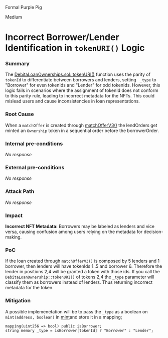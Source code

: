 Formal Purple Pig

Medium

# Incorrect Borrower/Lender Identification in `tokenURI()` Logic

### Summary

The [DebitaLoanOwnerships.sol::tokenURI()](https://github.com/sherlock-audit/2024-11-debita-finance-v3/blob/main/Debita-V3-Contracts/contracts/DebitaLoanOwnerships.sol) function uses the parity of `tokenId` to differentiate between borrowers and lenders, setting ` _type` to "Borrower" for even tokenIds and "Lender" for odd tokenIds. However, this logic fails in scenarios where the assignment of tokenId does not conform to this parity rule, leading to incorrect metadata for the NFTs. This could mislead users and cause inconsistencies in loan representations.

### Root Cause

When a `matchOffer` is created through [matchOfferV3()](https://github.com/sherlock-audit/2024-11-debita-finance-v3/blob/main/Debita-V3-Contracts/contracts/DebitaV3Aggregator.sol#L502) the lendOrders get minted an `Ownership` token in a sequential order before the borrowerOrder. 

### Internal pre-conditions

_No response_

### External pre-conditions

_No response_

### Attack Path

_No response_

### Impact


**Incorrect NFT Metadata:** Borrowers may be labeled as lenders and vice versa, causing confusion among users relying on the metadata for decision-making.

### PoC

If the loan created  through `matchOfferV3()` is composed by 5 lenders and 1 borrower, then lenders will have tokenIds 1..5 and borrower 6. Therefore the lender in positions 2,4 will be granted a token with those ids. If you call the `DebitaLoanOwnership::tokenURI()` of tokens 2,4 the `_type` parameter will classify them as borrowers instead of lenders. Thus returning incorrect metadata for the token.

### Mitigation


A possible implemenetation will be to pass the `_type` as a boolean on `mint(address, boolean)`  in [mint](https://github.com/sherlock-audit/2024-11-debita-finance-v3/blob/main/Debita-V3-Contracts/contracts/DebitaLoanOwnerships.sol#L34)and store it in a mapping;
```solidity
mapping(uint256 => bool) public isBorrower;
string memory _type = isBorrower[tokenId] ? "Borrower" : "Lender";
```
